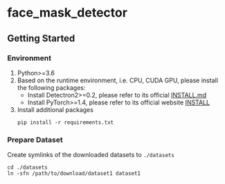 # face_mask_detector

## Getting Started
### Environment
1. Python>=3.6  
2. Based on the runtime environment, i.e. CPU, CUDA GPU, please install the following packages:  
    - Install Detectron2>=0.2, please refer to its official [INSTALL.md](https://github.com/facebookresearch/detectron2/blob/master/INSTALL.md)
    - Install PyTorch>=1.4, please refer to its official website [INSTALL](https://pytorch.org)
3. Install additional packages
    ```
    pip install -r requirements.txt
    ```
### Prepare Dataset
Create symlinks of the downloaded datasets to `./datasets`     
```
cd ./datasets
ln -sfn /path/to/download/dataset1 dataset1
```
